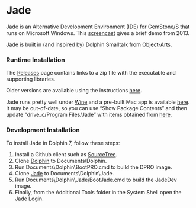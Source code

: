 Jade
====

Jade is an Alternative Development Environment (IDE) for GemStone/S that runs on Microsoft Windows. This [screencast](https://www.youtube.com/watch?v=dnRB5rBbkiI) gives a brief demo from 2013. 

Jade is built in (and inspired by) Dolphin Smalltalk from [Object-Arts](https://github.com/dolphinsmalltalk/Dolphin).

### Runtime Installation
The [Releases](https://github.com/jgfoster/Jade/releases) page contains links to a zip file with the executable and supporting libraries.

Older versions are available using the instructions [here](https://github.com/jgfoster/Jade/issues/56).

Jade runs pretty well under [Wine](https://www.winehq.org/) and a pre-built Mac app is available [here](http://seaside.gemtalksystems.com/jade/Jade.app.zip). It may be out-of-date, so you can use “Show Package Contents” and then update "drive_c/Program Files/Jade” with items obtained from [here](https://github.com/jgfoster/Jade/raw/master/runtime/Jade.zip).

### Development Installation

To install Jade in Dolphin 7, follow these steps:

1. Install a Github client such as [SourceTree](http://www.sourcetreeapp.com/).
2. Clone [Dolphin](https://github.com/jgfoster/Dolphin) to Documents\Dolphin.
3. Run Documents\Dolphin\BootPRO.cmd to build the DPRO image.
4. Clone [Jade](https://github.com/jgfoster/Jade) to Documents\Dolphin\Jade.
4. Run Documents\Dolphin\Jade\BootJade.cmd to build the JadeDev image.
5. Finally, from the Additional Tools folder in the System Shell open the Jade Login.
